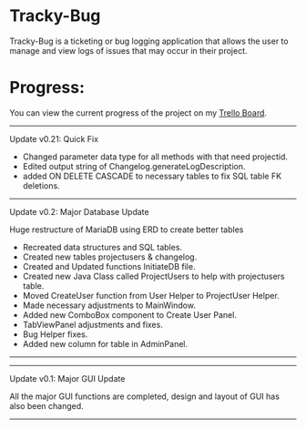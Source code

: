# Tracky-Bug

Tracky-Bug is a ticketing or bug logging application that allows the user to manage and view logs of issues that may occur in their project.


# Progress:

You can view the current progress of the project on my [Trello Board].

[Trello Board]: https://trello.com/b/XwCLbayH/my-current-projects


___________________________________________________________________________________________________________________________________________________________________________________
Update v0.21: Quick Fix

- Changed parameter data type for all methods with that need projectid.
- Edited output string of Changelog.generateLogDescription.
- added ON DELETE CASCADE to necessary tables to fix SQL table FK deletions.

___________________________________________________________________________________________________________________________________________________________________________________
Update v0.2: Major Database Update

Huge restructure of MariaDB using ERD to create better tables
- Recreated data structures and SQL tables.
- Created new tables projectusers & changelog.
- Created and Updated functions InitiateDB file.
- Created new Java Class called ProjectUsers to help with projectusers table.
- Moved CreateUser function from User Helper to ProjectUser Helper.
- Made necessary adjustments to MainWindow.
- Added new ComboBox component to Create User Panel.
- TabViewPanel adjustments and fixes.
- Bug Helper fixes.
- Added new column for table in AdminPanel.


___________________________________________________________________________________________________________________________________________________________________________________
___________________________________________________________________________________________________________________________________________________________________________________
Update v0.1: Major GUI Update

All the major GUI functions are completed, design and layout of GUI has also been changed.

___________________________________________________________________________________________________________________________________________________________________________________

